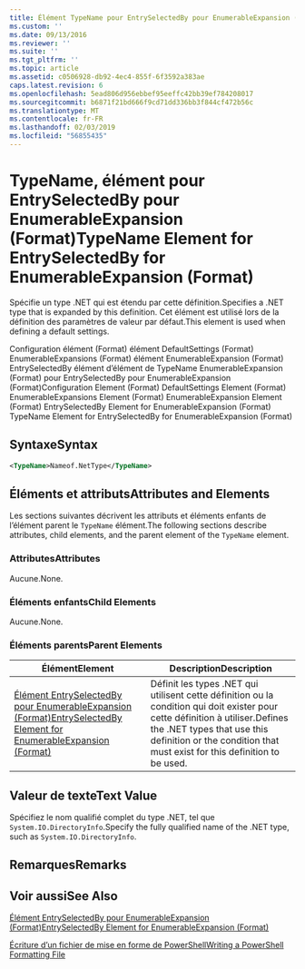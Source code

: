 ```yaml
---
title: Élément TypeName pour EntrySelectedBy pour EnumerableExpansion (Format) | Microsoft Docs
ms.custom: ''
ms.date: 09/13/2016
ms.reviewer: ''
ms.suite: ''
ms.tgt_pltfrm: ''
ms.topic: article
ms.assetid: c0506928-db92-4ec4-855f-6f3592a383ae
caps.latest.revision: 6
ms.openlocfilehash: 5ead806d956ebbef95eeffc42bb39ef784208017
ms.sourcegitcommit: b6871f21bd666f9cd71dd336bb3f844cf472b56c
ms.translationtype: MT
ms.contentlocale: fr-FR
ms.lasthandoff: 02/03/2019
ms.locfileid: "56855435"
---
```

# <a name="typename-element-for-entryselectedby-for-enumerableexpansion-format"></a><span data-ttu-id="c081b-102">TypeName, élément pour EntrySelectedBy pour EnumerableExpansion (Format)</span><span class="sxs-lookup"><span data-stu-id="c081b-102">TypeName Element for EntrySelectedBy for EnumerableExpansion (Format)</span></span>

<span data-ttu-id="c081b-103">Spécifie un type .NET qui est étendu par cette définition.</span><span class="sxs-lookup"><span data-stu-id="c081b-103">Specifies a .NET type that is expanded by this definition.</span></span> <span data-ttu-id="c081b-104">Cet élément est utilisé lors de la définition des paramètres de valeur par défaut.</span><span class="sxs-lookup"><span data-stu-id="c081b-104">This element is used when defining a default settings.</span></span>

<span data-ttu-id="c081b-105">Configuration élément (Format) élément DefaultSettings (Format) EnumerableExpansions (Format) élément EnumerableExpansion (Format) EntrySelectedBy élément d’élément de TypeName EnumerableExpansion (Format) pour EntrySelectedBy pour EnumerableExpansion (Format)</span><span class="sxs-lookup"><span data-stu-id="c081b-105">Configuration Element (Format) DefaultSettings Element (Format) EnumerableExpansions Element (Format) EnumerableExpansion Element (Format) EntrySelectedBy Element for EnumerableExpansion (Format) TypeName Element for EntrySelectedBy for EnumerableExpansion (Format)</span></span>

## <a name="syntax"></a><span data-ttu-id="c081b-106">Syntaxe</span><span class="sxs-lookup"><span data-stu-id="c081b-106">Syntax</span></span>

```xml
<TypeName>Nameof.NetType</TypeName>

```

## <a name="attributes-and-elements"></a><span data-ttu-id="c081b-107">Éléments et attributs</span><span class="sxs-lookup"><span data-stu-id="c081b-107">Attributes and Elements</span></span>

<span data-ttu-id="c081b-108">Les sections suivantes décrivent les attributs et éléments enfants de l’élément parent le `TypeName` élément.</span><span class="sxs-lookup"><span data-stu-id="c081b-108">The following sections describe attributes, child elements, and the parent element of the `TypeName` element.</span></span>

### <a name="attributes"></a><span data-ttu-id="c081b-109">Attributes</span><span class="sxs-lookup"><span data-stu-id="c081b-109">Attributes</span></span>

<span data-ttu-id="c081b-110">Aucune.</span><span class="sxs-lookup"><span data-stu-id="c081b-110">None.</span></span>

### <a name="child-elements"></a><span data-ttu-id="c081b-111">Éléments enfants</span><span class="sxs-lookup"><span data-stu-id="c081b-111">Child Elements</span></span>

<span data-ttu-id="c081b-112">Aucune.</span><span class="sxs-lookup"><span data-stu-id="c081b-112">None.</span></span>

### <a name="parent-elements"></a><span data-ttu-id="c081b-113">Éléments parents</span><span class="sxs-lookup"><span data-stu-id="c081b-113">Parent Elements</span></span>

|<span data-ttu-id="c081b-114">Élément</span><span class="sxs-lookup"><span data-stu-id="c081b-114">Element</span></span>|<span data-ttu-id="c081b-115">Description</span><span class="sxs-lookup"><span data-stu-id="c081b-115">Description</span></span>|
|-------------|-----------------|
|[<span data-ttu-id="c081b-116">Élément EntrySelectedBy pour EnumerableExpansion (Format)</span><span class="sxs-lookup"><span data-stu-id="c081b-116">EntrySelectedBy Element for EnumerableExpansion (Format)</span></span>](./entryselectedby-element-for-enumerableexpansion-format.md)|<span data-ttu-id="c081b-117">Définit les types .NET qui utilisent cette définition ou la condition qui doit exister pour cette définition à utiliser.</span><span class="sxs-lookup"><span data-stu-id="c081b-117">Defines the .NET types that use this definition or the condition that must exist for this definition to be used.</span></span>|

## <a name="text-value"></a><span data-ttu-id="c081b-118">Valeur de texte</span><span class="sxs-lookup"><span data-stu-id="c081b-118">Text Value</span></span>

<span data-ttu-id="c081b-119">Spécifiez le nom qualifié complet du type .NET, tel que `System.IO.DirectoryInfo`.</span><span class="sxs-lookup"><span data-stu-id="c081b-119">Specify the fully qualified name of the .NET type, such as `System.IO.DirectoryInfo`.</span></span>

## <a name="remarks"></a><span data-ttu-id="c081b-120">Remarques</span><span class="sxs-lookup"><span data-stu-id="c081b-120">Remarks</span></span>

## <a name="see-also"></a><span data-ttu-id="c081b-121">Voir aussi</span><span class="sxs-lookup"><span data-stu-id="c081b-121">See Also</span></span>

[<span data-ttu-id="c081b-122">Élément EntrySelectedBy pour EnumerableExpansion (Format)</span><span class="sxs-lookup"><span data-stu-id="c081b-122">EntrySelectedBy Element for EnumerableExpansion (Format)</span></span>](./entryselectedby-element-for-enumerableexpansion-format.md)

[<span data-ttu-id="c081b-123">Écriture d’un fichier de mise en forme de PowerShell</span><span class="sxs-lookup"><span data-stu-id="c081b-123">Writing a PowerShell Formatting File</span></span>](./writing-a-powershell-formatting-file.md)
